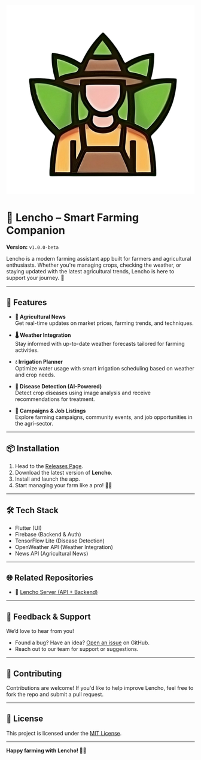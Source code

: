 # ![Lencho Logo](assets/logo.png)  
# 🚜 Lencho – Smart Farming Companion  
**Version:** `v1.0.0-beta`

Lencho is a modern farming assistant app built for farmers and agricultural enthusiasts. Whether you're managing crops, checking the weather, or staying updated with the latest agricultural trends, Lencho is here to support your journey. 🌾

---

## 🌟 Features

- **📰 Agricultural News**  
  Get real-time updates on market prices, farming trends, and techniques.

- **🌡️ Weather Integration**  
  Stay informed with up-to-date weather forecasts tailored for farming activities.

- **💧 Irrigation Planner**  
  Optimize water usage with smart irrigation scheduling based on weather and crop needs.

- **🦠 Disease Detection (AI-Powered)**  
  Detect crop diseases using image analysis and receive recommendations for treatment.

- **📢 Campaigns & Job Listings**  
  Explore farming campaigns, community events, and job opportunities in the agri-sector.

---

## 📦 Installation

1. Head to the [Releases Page](https://github.com/orange-carpet-org/lencho/releases).
2. Download the latest version of **Lencho**.
3. Install and launch the app.
4. Start managing your farm like a pro! 🚜🌱

---

## 🛠 Tech Stack

- Flutter (UI)
- Firebase (Backend & Auth)
- TensorFlow Lite (Disease Detection)
- OpenWeather API (Weather Integration)
- News API (Agricultural News)

---

## 🌐 Related Repositories

- 🔌 [Lencho Server (API + Backend)](https://github.com/orange-carpet-org/lencho-server)

---

## 💬 Feedback & Support

We’d love to hear from you!  
- Found a bug? Have an idea? [Open an issue](https://github.com/orange-carpet-org/lencho/issues) on GitHub.  
- Reach out to our team for support or suggestions.

---

## 🙌 Contributing

Contributions are welcome! If you'd like to help improve Lencho, feel free to fork the repo and submit a pull request.

---

## 📄 License

This project is licensed under the [MIT License](LICENSE).

---

**Happy farming with Lencho! 🌾🚜**
